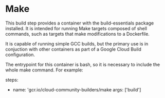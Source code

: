 # Make

This build step provides a container with the build-essentials package
installed.  It is intended for running Make targets composed of shell commands,
such as targets that make modifications to a Dockerfile.

It is capable of running simple GCC builds, but the primary use is in conjuction
with other containers as part of a Google Cloud Build configuration.

The entrypoint for this container is bash, so it is necessary to include the
whole make command.  For example:

steps:
- name: 'gcr.io/cloud-community-builders/make
  args: ['build']
